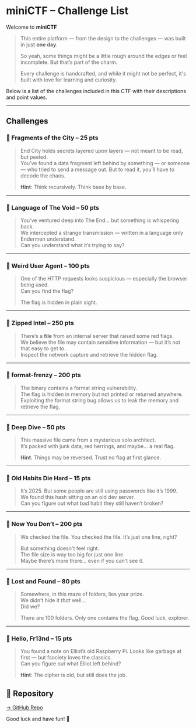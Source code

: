 # miniCTF – Challenge List

Welcome to **miniCTF**

> This entire platform — from the design to the challenges — was built in just **one day**.
> 
> So yeah, some things might be a little rough around the edges or feel incomplete. But that’s part of the charm.
> 
> Every challenge is handcrafted, and while it might not be perfect, it's built with love for learning and curiosity.
>

Below is a list of the challenges included in this CTF with their descriptions and point values.

---

## Challenges

### 🔹 Fragments of the City – 25 pts  
> End City holds secrets layered upon layers — not meant to be read, but peeled.  
> You’ve found a data fragment left behind by something — or someone — who tried to send a message out. But to read it, you’ll have to decode the chaos.  
>  
> **Hint**: Think recursively. Think base by base.

---

### 🔹 Language of The Void – 50 pts  
> You’ve ventured deep into The End… but something is whispering back.  
> We intercepted a strange transmission — written in a language only Endermen understand.  
> Can you understand what it’s trying to say?

---

### 🔹 Weird User Agent – 100 pts  
> One of the HTTP requests looks suspicious — especially the browser being used.  
> Can you find the flag?  
>  
> The flag is hidden in plain sight.

---

### 🔹 Zipped Intel – 250 pts  
> There’s a **file** from an internal server that raised some red flags.  
> We believe the file may contain sensitive information — but it’s not that easy to get to.  
> Inspect the network capture and retrieve the hidden flag.

---

### 🔹 format-frenzy – 200 pts  
> The binary contains a format string vulnerability.  
> The flag is hidden in memory but not printed or returned anywhere.  
> Exploiting the format string bug allows us to leak the memory and retrieve the flag.

---

### 🔹 Deep Dive – 50 pts  
> This massive file came from a mysterious solo architect.  
> It’s packed with junk data, red herrings, and maybe... a real flag.  
>  
> **Hint**: Things may be reversed. Trust no flag at first glance.

---

### 🔹 Old Habits Die Hard – 15 pts  
> It’s 2025. But some people are still using passwords like it’s 1999.  
> We found this hash sitting on an old dev server.  
> Can you figure out what bad habit they still haven’t broken?

---

### 🔹 Now You Don’t – 200 pts  
> We checked the file. You checked the file. It’s just one line, right?  
>  
> But something doesn't feel right.  
> The file size is way too big for just one line.  
> Maybe there’s more there... even if you can’t see it.

---

### 🔹 Lost and Found – 80 pts  
> Somewhere, in this maze of folders, lies your prize.  
> We didn’t hide it *that* well...  
> Did we?  
>  
> There are 100 folders. Only one contains the flag. Good luck, explorer.

---

### 🔹 Hello, Fr13nd – 15 pts  
> You found a note on Elliot’s old Raspberry Pi. Looks like garbage at first — but fsociety loves the classics.  
> Can you figure out what Elliot left behind?  
>  
> **Hint**: The cipher is old, but still does the job.


## 🔗 Repository

[→ GitHub Repo](https://github.com/Crimzos/miniCTF)

Good luck and have fun! 🎯
